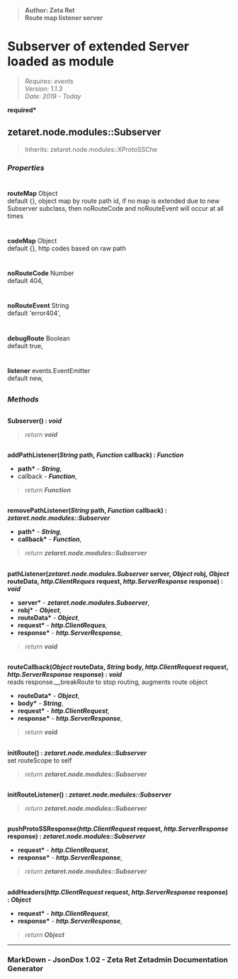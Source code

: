 > __Author: Zeta Ret__  
> __Route map listener server__  
# Subserver of extended Server loaded as module  
> *Requires: events*  
> *Version: 1.1.3*  
> *Date: 2019 - Today*  

__required*__

## zetaret.node.modules::Subserver  
> Inherits: zetaret.node.modules::XProtoSSChe  

### *Properties*  

#  
__routeMap__ Object  
default {}, object map by route path id, if no map is extended due to new Subserver subclass, then noRouteCode and noRouteEvent will occur at all times  

#  
__codeMap__ Object  
default {}, http codes based on raw path  

#  
__noRouteCode__ Number  
default 404,   

#  
__noRouteEvent__ String  
default 'error404',   

#  
__debugRoute__ Boolean  
default true,   

#  
__listener__ events.EventEmitter  
default new,   


##  
### *Methods*  

##  
__Subserver() : *void*__  
  
> *return __void__*  

##  
__addPathListener(*String* path, *Function* callback) : *Function*__  
  
- __path*__ - __*String*__,   
- callback - __*Function*__,   
> *return __Function__*  

##  
__removePathListener(*String* path, *Function* callback) : *zetaret.node.modules::Subserver*__  
  
- __path*__ - __*String*__,   
- __callback*__ - __*Function*__,   
> *return __zetaret.node.modules::Subserver__*  

##  
__pathListener(*zetaret.node.modules.Subserver* server, *Object* robj, *Object* routeData, *http.ClientReques* request, *http.ServerResponse* response) : *void*__  
  
- __server*__ - __*zetaret.node.modules.Subserver*__,   
- __robj*__ - __*Object*__,   
- __routeData*__ - __*Object*__,   
- __request*__ - __*http.ClientReques*__,   
- __response*__ - __*http.ServerResponse*__,   
> *return __void__*  

##  
__routeCallback(*Object* routeData, *String* body, *http.ClientRequest* request, *http.ServerResponse* response) : *void*__  
reads response.__breakRoute to stop routing, augments route object  
- __routeData*__ - __*Object*__,   
- __body*__ - __*String*__,   
- __request*__ - __*http.ClientRequest*__,   
- __response*__ - __*http.ServerResponse*__,   
> *return __void__*  

##  
__initRoute() : *zetaret.node.modules::Subserver*__  
set routeScope to self  
> *return __zetaret.node.modules::Subserver__*  

##  
__initRouteListener() : *zetaret.node.modules::Subserver*__  
  
> *return __zetaret.node.modules::Subserver__*  

##  
__pushProtoSSResponse(*http.ClientRequest* request, *http.ServerResponse* response) : *zetaret.node.modules::Subserver*__  
  
- __request*__ - __*http.ClientRequest*__,   
- __response*__ - __*http.ServerResponse*__,   
> *return __zetaret.node.modules::Subserver__*  

##  
__addHeaders(*http.ClientRequest* request, *http.ServerResponse* response) : *Object*__  
  
- __request*__ - __*http.ClientRequest*__,   
- __response*__ - __*http.ServerResponse*__,   
> *return __Object__*  

---  
### MarkDown - JsonDox 1.02 - Zeta Ret Zetadmin Documentation Generator